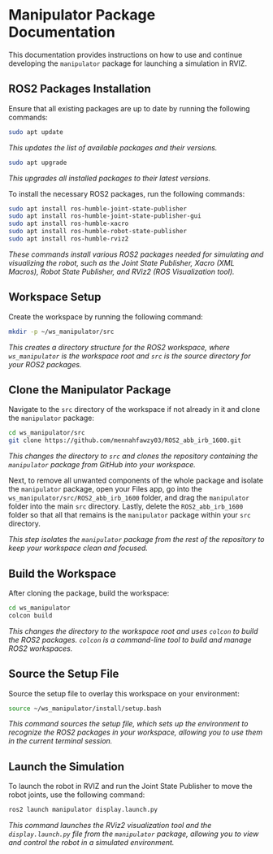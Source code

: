 # Manipulator Package Documentation

This documentation provides instructions on how to use and continue developing the `manipulator` package for launching a simulation in RVIZ.

## ROS2 Packages Installation

Ensure that all existing packages are up to date by running the following commands:
```bash
sudo apt update
```
*This updates the list of available packages and their versions.*

```bash
sudo apt upgrade
```
*This upgrades all installed packages to their latest versions.*

To install the necessary ROS2 packages, run the following commands:

```bash
sudo apt install ros-humble-joint-state-publisher
sudo apt install ros-humble-joint-state-publisher-gui
sudo apt install ros-humble-xacro
sudo apt install ros-humble-robot-state-publisher
sudo apt install ros-humble-rviz2
```
*These commands install various ROS2 packages needed for simulating and visualizing the robot, such as the Joint State Publisher, Xacro (XML Macros), Robot State Publisher, and RViz2 (ROS Visualization tool).*

## Workspace Setup

Create the workspace by running the following command:

```bash
mkdir -p ~/ws_manipulator/src
```
*This creates a directory structure for the ROS2 workspace, where `ws_manipulator` is the workspace root and `src` is the source directory for your ROS2 packages.*

## Clone the Manipulator Package

Navigate to the `src` directory of the workspace if not already in it and clone the `manipulator` package:
```bash
cd ws_manipulator/src
git clone https://github.com/mennahfawzy03/ROS2_abb_irb_1600.git
```
*This changes the directory to `src` and clones the repository containing the `manipulator` package from GitHub into your workspace.*

Next, to remove all unwanted components of the whole package and isolate the `manipulator` package, open your Files app, go into the `ws_manipulator/src/ROS2_abb_irb_1600` folder, and drag the `manipulator` folder into the main `src` directory. Lastly, delete the `ROS2_abb_irb_1600` folder so that all that remains is the `manipulator` package within your `src` directory.

*This step isolates the `manipulator` package from the rest of the repository to keep your workspace clean and focused.*

## Build the Workspace

After cloning the package, build the workspace:

```bash
cd ws_manipulator
colcon build
```
*This changes the directory to the workspace root and uses `colcon` to build the ROS2 packages. `colcon` is a command-line tool to build and manage ROS2 workspaces.*

## Source the Setup File

Source the setup file to overlay this workspace on your environment:

```bash
source ~/ws_manipulator/install/setup.bash
```
*This command sources the setup file, which sets up the environment to recognize the ROS2 packages in your workspace, allowing you to use them in the current terminal session.*

## Launch the Simulation

To launch the robot in RVIZ and run the Joint State Publisher to move the robot joints, use the following command:

```bash
ros2 launch manipulator display.launch.py
```
*This command launches the RViz2 visualization tool and the `display.launch.py` file from the `manipulator` package, allowing you to view and control the robot in a simulated environment.*
